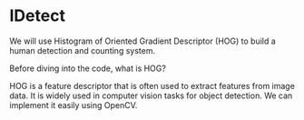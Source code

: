# IDetect
We will use Histogram of Oriented Gradient Descriptor (HOG) to build a human detection and counting system.

Before diving into the code, what is HOG?

HOG is a feature descriptor that is often used to extract features from image data. It is widely used in computer vision tasks for object detection. We can implement it easily using OpenCV.

